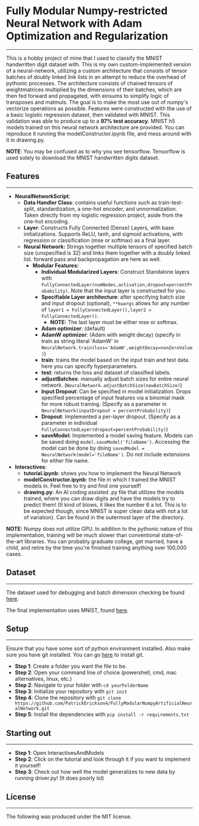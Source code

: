 # Fully Modular Numpy-restricted Neural Network with Adam Optimization and Regularization
---

This is a hobby project of mine that I used to classify the MNIST handwritten digit dataset with. This is my own custom-implemented version of a neural-network, utilizing a custom architecture that consists of tensor batches of doubly linked link lists in an attempt to reduce the overhead of pythonic processes. The architecture consists of chained tensors of weightmatrices multiplied by the dimensions of their batches, which are then fed forward and propagated, with einsums to simplify logic of transposes and matmuls. The goal is to make the most use out of numpy's vectorize operations as possible. Features were constructed with the use of a basic logistic regression dataset, then validated with MNIST. This validation was able to produce up to a **97% test accuracy**. MNIST h5 models trained on this neural network architecture are provided. You can reproduce it running the modelConstructor.ipynb file, and mess around with it in drawing.py.


**NOTE**: You may be confused as to why you see tensorflow. Tensorflow is used solely to download the MNIST handwritten digits dataset.

## Features
---
  - **NeuralNetworkScript**:
    - **Data Handler Class**: contains useful functions such as train-test-split, standardization, a one-hot encoder, and unnormalization. Taken directly from my logistic regression project, aside from the one-hot encoding.
    - **Layer**: Constructs Fully Connected (Dense) Layers, with base initializations. Supports ReLU, tanh, and sigmoid activations, with regression or classification (mse or softmax) as a final layer.
    - **Neural Network:** Strings together multiple tensors of specified batch size (unspecified is 32) and links them together with a doubly linked list. forward pass and backpropagation are here as well.
      - **Modular Features:** 
        - **Individual Modularized Layers**: Construct Standalone layers with ```FullyConnectedLayer(numNodes,activation,dropout=percentProbability)```. Note that the input layer is constructed for you.
        - **Specifiable Layer architecture**: after specifying batch size and input dropout (optional), ```**kwargs``` allows for any number of ```layer1 = FullyConnectedLayer(),layer2 = FullyConnectedLayer()```.   
          - **NOTE:** The last layer must be either mse or softmax.
        - **Adam optimizer**: (default)
        - **AdamW optimizer**: (Adam with weight decay) (specify in train as string literal 'AdamW' in ```NeuralNetwork.train(loss='AdamW',weightDecay=nonZeroValue)```)
        - **train**: trains the model based on the input train and test data. here you can specify hyperparameters.
        - **test**: returns the loss and dataset of classified labels.
        - **adjustBatches**: manually adjust batch sizes for entire neural network. (```NeuralNetwork.adjustBatchSize(newBatchSize)```)
        - **Input Dropout**: Can be specified in model initialization. Drops specified percentage of input features via a binomial mask for more robust training. (Specify as a parameter in ```NeuralNetwork(inputDropout = percentProbability)```)
        - **Dropout**: Implemented a per-layer dropout. (Specify as a parameter in individual ```FullyConnectedLayer(dropout=percentProbability)```)
        - **saveModel:** Implemented a model saving feature. Models can be saved doing ```model.saveModel('fileName')```. Accessing the model can be done by doing ```savedModel = NeuralNetwork(model='fileName')```. Do not include extensions for either file name.
  - **Interactives**:
    - **tutorial.ipynb**: shows you how to implement the Neural Network
    - **modelConstructor.ipynb**: the file in which I trained the MNIST models in. Feel free to try and find one yourself!
    - **drawing.py**: An AI coding assisted .py file that utilizes the models trained, where you can draw digits and have the models try to predict them! (It kind of blows, it likes the number 6 a lot. This is to be expected though, since MNIST is super clean data with not a lot of variation). Can be found in the outermost layer of the directory.



**NOTE:** Numpy does not utilize GPU. In addition to the pythonic nature of this implementation, training will be much slower than conventional state-of-the-art libraries. You can probably graduate college, get married, have a child, and retire by the time you're finished training anything over 100,000 cases.
## Dataset
---

The dataset used for debugging and batch dimension checking be found [here](https://www.kaggle.com/datasets/marshuu/breast-cancer).

The final implementation uses MNIST, found [here](http://yann.lecun.com/exdb/mnist/).

## Setup
---

Ensure that you have some sort of python environment installed. Also make sure you have git installed. You can go [here](https://git-scm.com/downloads/win) to install git.

  - **Step 1**: Create a folder you want the file to be.
  - **Step 2**: Open your command line of choice (powershell, cmd, mac alternatives, linux, etc.)
  - **Step 2**: Navigate to your folder with ```cd yourFolderName```
  - **Step 3**: Initialize your repository with ```git init```
  - **Step 4**: Clone the repository with ```git clone https://github.com/PatrickErickson4/FullyModularNumpyArtificialNeuralNetwork.git```
  - **Step 5**: Install the dependencies with ```pip install -r requirements.txt```

## Starting out
---
  - **Step 1**: Open InteractivesAndModels
  - **Step 2**: Click on the tutorial and look through it if you want to implement it yourself!
  - **Step 3**: Check out how well the model generalizes to new data by running driver.py! (It does poorly lol)

## License
---

The following was produced under the MIT license.